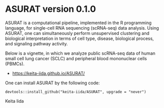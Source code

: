 # ASURAT version 0.1.0

ASURAT is a computational pipeline, implemented in the R programming language, for single-cell RNA sequencing (scRNA-seq) data analysis.
Using ASURAT, one can simultaneously perform unsupervised clustering and biological interpretation in terms of cell type, disease, biological process, and signaling pathway activity.

Below is a vignette, in which we analyze public scRNA-seq data of human small cell lung cancer (SCLC) and peripheral blood mononuclear cells (PBMCs).

* https://keita-iida.github.io/ASURAT/

One can install ASURAT by the following code:

```{r}
devtools::install_github("keita-iida/ASURAT", upgrade = "never")
```

Keita Iida

